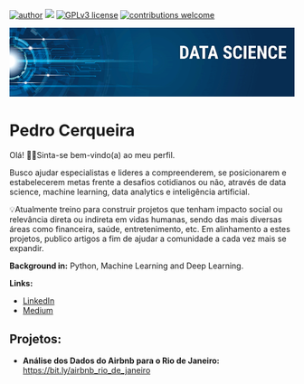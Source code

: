 [![author](https://img.shields.io/badge/author-cerqueirapedro-red.svg)](https://www.linkedin.com/in/pedro-henrique-cerqueira/) [![](https://img.shields.io/badge/python-3.7+-blue.svg)](https://www.python.org/downloads/release/python-365/) [![GPLv3 license](https://img.shields.io/badge/License-GPLv3-blue.svg)](http://perso.crans.org/besson/LICENSE.html) [![contributions welcome](https://img.shields.io/badge/contributions-welcome-brightgreen.svg?style=flat)](https://github.com/cerqueirapedro/data_science/issues)

<p align="center">
  <img src="banner.png" >
</p>

# Pedro Cerqueira

Olá! :raising_hand_man:Sinta-se bem-vindo(a) ao meu perfil.

Busco ajudar especialistas e lideres a compreenderem, se posicionarem e estabelecerem metas frente a desafios cotidianos ou não, através de data science, machine learning, data analytics e inteligência artificial.

💡Atualmente treino para construir projetos que tenham impacto social ou relevância direta ou indireta em vidas humanas, sendo das mais diversas áreas como financeira, saúde, entretenimento, etc. Em alinhamento a estes projetos, publico artigos a fim de ajudar a comunidade a cada vez mais se expandir.

**Background in:** Python, Machine Learning and Deep Learning.

**Links:**
* [LinkedIn](https://www.linkedin.com/in/pedro-henrique-cerqueira/)
* [Medium](https://medium.com/@pedrohsscerqueira)


## Projetos:

* **Análise dos Dados do Airbnb para o Rio de Janeiro:** https://bit.ly/airbnb_rio_de_janeiro





